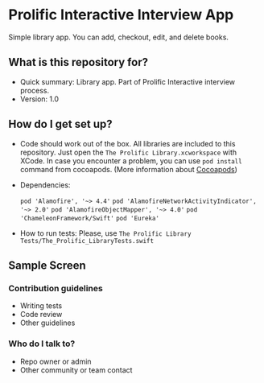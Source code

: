 # Prolific Interactive Interview App #

Simple library app. You can add, checkout, edit, and delete books. 

## What is this repository for? ##

* Quick summary: Library app. Part of Prolific Interactive interview process.
* Version: 1.0

## How do I get set up? ##

* Code should work out of the box. All libraries are included to this repository. Just open the `The Prolific Library.xcworkspace` with XCode. In case you encounter a problem, you can use `pod install` command from cocoapods. (More information about [Cocoapods](https://cocoapods.org/))

* Dependencies: 

  `pod 'Alamofire', '~> 4.4'`
  `pod 'AlamofireNetworkActivityIndicator', '~> 2.0'`
  `pod 'AlamofireObjectMapper', '~> 4.0'`
  `pod 'ChameleonFramework/Swift'`
  `pod 'Eureka'`

* How to run tests: Please, use `The Prolific Library Tests/The_Prolific_LibraryTests.swift`

## Sample Screen ##

### Contribution guidelines ###

* Writing tests
* Code review
* Other guidelines

### Who do I talk to? ###

* Repo owner or admin
* Other community or team contact